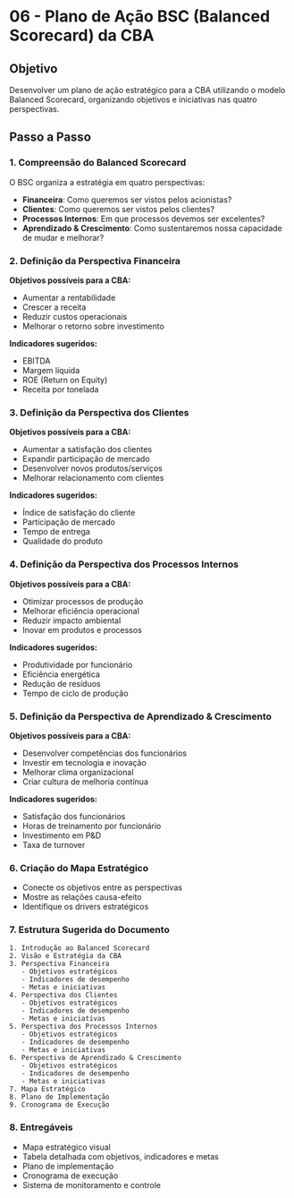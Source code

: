 # 06 - Plano de Ação BSC (Balanced Scorecard) da CBA

## Objetivo
Desenvolver um plano de ação estratégico para a CBA utilizando o modelo Balanced Scorecard, organizando objetivos e iniciativas nas quatro perspectivas.

## Passo a Passo

### 1. **Compreensão do Balanced Scorecard**
O BSC organiza a estratégia em quatro perspectivas:
- **Financeira**: Como queremos ser vistos pelos acionistas?
- **Clientes**: Como queremos ser vistos pelos clientes?
- **Processos Internos**: Em que processos devemos ser excelentes?
- **Aprendizado & Crescimento**: Como sustentaremos nossa capacidade de mudar e melhorar?

### 2. **Definição da Perspectiva Financeira**
**Objetivos possíveis para a CBA:**
- Aumentar a rentabilidade
- Crescer a receita
- Reduzir custos operacionais
- Melhorar o retorno sobre investimento

**Indicadores sugeridos:**
- EBITDA
- Margem líquida
- ROE (Return on Equity)
- Receita por tonelada

### 3. **Definição da Perspectiva dos Clientes**
**Objetivos possíveis para a CBA:**
- Aumentar a satisfação dos clientes
- Expandir participação de mercado
- Desenvolver novos produtos/serviços
- Melhorar relacionamento com clientes

**Indicadores sugeridos:**
- Índice de satisfação do cliente
- Participação de mercado
- Tempo de entrega
- Qualidade do produto

### 4. **Definição da Perspectiva dos Processos Internos**
**Objetivos possíveis para a CBA:**
- Otimizar processos de produção
- Melhorar eficiência operacional
- Reduzir impacto ambiental
- Inovar em produtos e processos

**Indicadores sugeridos:**
- Produtividade por funcionário
- Eficiência energética
- Redução de resíduos
- Tempo de ciclo de produção

### 5. **Definição da Perspectiva de Aprendizado & Crescimento**
**Objetivos possíveis para a CBA:**
- Desenvolver competências dos funcionários
- Investir em tecnologia e inovação
- Melhorar clima organizacional
- Criar cultura de melhoria contínua

**Indicadores sugeridos:**
- Satisfação dos funcionários
- Horas de treinamento por funcionário
- Investimento em P&D
- Taxa de turnover

### 6. **Criação do Mapa Estratégico**
- Conecte os objetivos entre as perspectivas
- Mostre as relações causa-efeito
- Identifique os drivers estratégicos

### 7. **Estrutura Sugerida do Documento**
```
1. Introdução ao Balanced Scorecard
2. Visão e Estratégia da CBA
3. Perspectiva Financeira
   - Objetivos estratégicos
   - Indicadores de desempenho
   - Metas e iniciativas
4. Perspectiva dos Clientes
   - Objetivos estratégicos
   - Indicadores de desempenho
   - Metas e iniciativas
5. Perspectiva dos Processos Internos
   - Objetivos estratégicos
   - Indicadores de desempenho
   - Metas e iniciativas
6. Perspectiva de Aprendizado & Crescimento
   - Objetivos estratégicos
   - Indicadores de desempenho
   - Metas e iniciativas
7. Mapa Estratégico
8. Plano de Implementação
9. Cronograma de Execução
```

### 8. **Entregáveis**
- Mapa estratégico visual
- Tabela detalhada com objetivos, indicadores e metas
- Plano de implementação
- Cronograma de execução
- Sistema de monitoramento e controle
